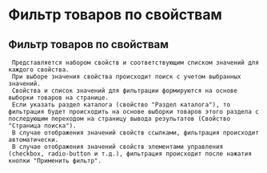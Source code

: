 ﻿---
description: 2.4.7
---
# Фильтр товаров по свойствам
## Фильтр товаров по свойствам
     Представляется набором свойств и соответствующим списком значений для каждого свойства. 
     При выборе значения свойства происходит поиск с учетом выбранных значений. 
     Свойства и список значений для фильтрации формируются на основе выборки товаров на странице. 
     Если указать раздел каталога (свойство "Раздел каталога"), то фильтрация будет происходить на основе выборки товаров этого раздела с последующим переходом на страницу вывода результатов (Свойство "Страница поиска").
     В случае отображения значений свойств ссылками, фильтрация происходит автоматически.
     В случае отображения значений свойств элементами управления (checkbox, radio-button и т.д.), фильтрация происходит после нажатия кнопки "Применить фильтр".
